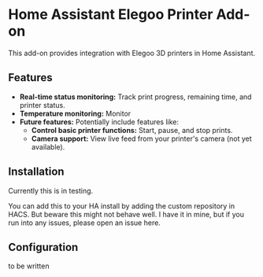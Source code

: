 # Home Assistant Elegoo Printer Add-on

This add-on provides integration with Elegoo 3D printers in Home Assistant.

## Features

- **Real-time status monitoring:** Track print progress, remaining time, and printer status.
- **Temperature monitoring:** Monitor
- **Future features:** Potentially include features like:
  - **Control basic printer functions:** Start, pause, and stop prints.
  - **Camera support:** View live feed from your printer's camera (not yet available).

## Installation

Currently this is in testing.

You can add this to your HA install by adding the custom repository in HACS. But beware this might not behave well. I have it in mine, but if you run into any issues, please open an issue here.

## Configuration

to be written
